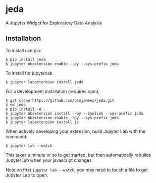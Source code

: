 jeda
===============================

A Jupyter Widget for Exploratory Data Analysis

Installation
------------

To install use pip:

    $ pip install jeda
    $ jupyter nbextension enable --py --sys-prefix jeda

To install for jupyterlab

    $ jupyter labextension install jeda

For a development installation (requires npm),

    $ git clone https://github.com/benjameep/jeda.git
    $ cd jeda
    $ pip install -e .
    $ jupyter nbextension install --py --symlink --sys-prefix jeda
    $ jupyter nbextension enable --py --sys-prefix jeda
    $ jupyter labextension install js

When actively developing your extension, build Jupyter Lab with the command:

    $ jupyter lab --watch

This takes a minute or so to get started, but then automatically rebuilds JupyterLab when your javascript changes.

Note on first `jupyter lab --watch`, you may need to touch a file to get Jupyter Lab to open.

